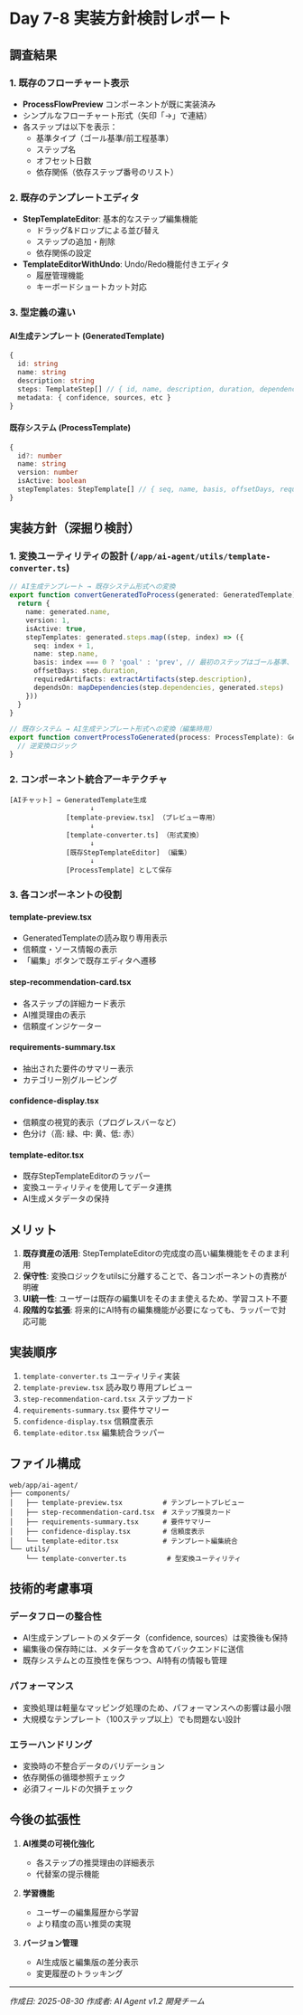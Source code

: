 # Day 7-8 実装方針検討レポート

## 調査結果

### 1. 既存のフローチャート表示
- **ProcessFlowPreview** コンポーネントが既に実装済み
- シンプルなフローチャート形式（矢印「→」で連結）
- 各ステップは以下を表示：
  - 基準タイプ（ゴール基準/前工程基準）
  - ステップ名
  - オフセット日数
  - 依存関係（依存ステップ番号のリスト）

### 2. 既存のテンプレートエディタ
- **StepTemplateEditor**: 基本的なステップ編集機能
  - ドラッグ&ドロップによる並び替え
  - ステップの追加・削除
  - 依存関係の設定
- **TemplateEditorWithUndo**: Undo/Redo機能付きエディタ
  - 履歴管理機能
  - キーボードショートカット対応

### 3. 型定義の違い

#### AI生成テンプレート (GeneratedTemplate)
```typescript
{
  id: string
  name: string
  description: string
  steps: TemplateStep[] // { id, name, description, duration, dependencies }
  metadata: { confidence, sources, etc }
}
```

#### 既存システム (ProcessTemplate)
```typescript
{
  id?: number
  name: string
  version: number
  isActive: boolean
  stepTemplates: StepTemplate[] // { seq, name, basis, offsetDays, requiredArtifacts, dependsOn }
}
```

## 実装方針（深掘り検討）

### 1. 変換ユーティリティの設計 (`/app/ai-agent/utils/template-converter.ts`)

```typescript
// AI生成テンプレート → 既存システム形式への変換
export function convertGeneratedToProcess(generated: GeneratedTemplate): ProcessTemplate {
  return {
    name: generated.name,
    version: 1,
    isActive: true,
    stepTemplates: generated.steps.map((step, index) => ({
      seq: index + 1,
      name: step.name,
      basis: index === 0 ? 'goal' : 'prev', // 最初のステップはゴール基準、他は前工程基準
      offsetDays: step.duration,
      requiredArtifacts: extractArtifacts(step.description),
      dependsOn: mapDependencies(step.dependencies, generated.steps)
    }))
  }
}

// 既存システム → AI生成テンプレート形式への変換（編集時用）
export function convertProcessToGenerated(process: ProcessTemplate): GeneratedTemplate {
  // 逆変換ロジック
}
```

### 2. コンポーネント統合アーキテクチャ

```
[AIチャット] → GeneratedTemplate生成
                    ↓
              [template-preview.tsx] （プレビュー専用）
                    ↓
              [template-converter.ts] （形式変換）
                    ↓
              [既存StepTemplateEditor] （編集）
                    ↓
              [ProcessTemplate] として保存
```

### 3. 各コンポーネントの役割

#### template-preview.tsx
- GeneratedTemplateの読み取り専用表示
- 信頼度・ソース情報の表示
- 「編集」ボタンで既存エディタへ遷移

#### step-recommendation-card.tsx
- 各ステップの詳細カード表示
- AI推奨理由の表示
- 信頼度インジケーター

#### requirements-summary.tsx
- 抽出された要件のサマリー表示
- カテゴリー別グルーピング

#### confidence-display.tsx
- 信頼度の視覚的表示（プログレスバーなど）
- 色分け（高: 緑、中: 黄、低: 赤）

#### template-editor.tsx
- 既存StepTemplateEditorのラッパー
- 変換ユーティリティを使用してデータ連携
- AI生成メタデータの保持

## メリット

1. **既存資産の活用**: StepTemplateEditorの完成度の高い編集機能をそのまま利用
2. **保守性**: 変換ロジックをutilsに分離することで、各コンポーネントの責務が明確
3. **UI統一性**: ユーザーは既存の編集UIをそのまま使えるため、学習コスト不要
4. **段階的な拡張**: 将来的にAI特有の編集機能が必要になっても、ラッパーで対応可能

## 実装順序

1. `template-converter.ts` ユーティリティ実装
2. `template-preview.tsx` 読み取り専用プレビュー
3. `step-recommendation-card.tsx` ステップカード
4. `requirements-summary.tsx` 要件サマリー  
5. `confidence-display.tsx` 信頼度表示
6. `template-editor.tsx` 編集統合ラッパー

## ファイル構成

```
web/app/ai-agent/
├── components/
│   ├── template-preview.tsx          # テンプレートプレビュー
│   ├── step-recommendation-card.tsx  # ステップ推奨カード
│   ├── requirements-summary.tsx      # 要件サマリー
│   ├── confidence-display.tsx        # 信頼度表示
│   └── template-editor.tsx           # テンプレート編集統合
└── utils/
    └── template-converter.ts          # 型変換ユーティリティ
```

## 技術的考慮事項

### データフローの整合性
- AI生成テンプレートのメタデータ（confidence, sources）は変換後も保持
- 編集後の保存時には、メタデータを含めてバックエンドに送信
- 既存システムとの互換性を保ちつつ、AI特有の情報も管理

### パフォーマンス
- 変換処理は軽量なマッピング処理のため、パフォーマンスへの影響は最小限
- 大規模なテンプレート（100ステップ以上）でも問題ない設計

### エラーハンドリング
- 変換時の不整合データのバリデーション
- 依存関係の循環参照チェック
- 必須フィールドの欠損チェック

## 今後の拡張性

1. **AI推奨の可視化強化**
   - 各ステップの推奨理由の詳細表示
   - 代替案の提示機能

2. **学習機能**
   - ユーザーの編集履歴から学習
   - より精度の高い推奨の実現

3. **バージョン管理**
   - AI生成版と編集版の差分表示
   - 変更履歴のトラッキング

---

*作成日: 2025-08-30*
*作成者: AI Agent v1.2 開発チーム*